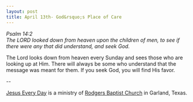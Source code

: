 ```yaml
---
layout: post
title: April 13th- God&rsquo;s Place of Care
---
```


_Psalm 14:2  
The LORD looked down from heaven upon the children of men, to see if
there were any that did understand, and seek God._

The Lord looks down from heaven every Sunday and sees those who are
looking up at Him. There will always be some who understand that the
message was meant for them. If you seek God, you will find His
favor.

 --

<a href=http://jesuseveryday.net>Jesus Every Day</a> is a ministry of <a href=http://rodgersbaptist.net>Rodgers Baptist Church</a> in Garland, Texas.
